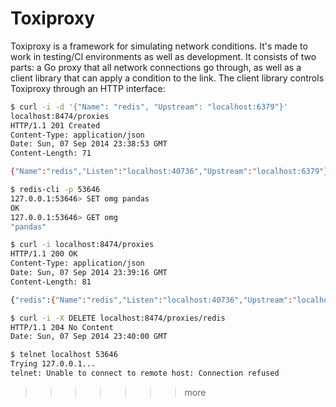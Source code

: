 # Toxiproxy

Toxiproxy is a framework for simulating network conditions. It's made to work in
testing/CI environments as well as development. It consists of two parts: a Go
proxy that all network connections go through, as well as a client library that
can apply a condition to the link. The client library controls Toxiproxy through
an HTTP interface:

```bash
$ curl -i -d '{"Name": "redis", "Upstream": "localhost:6379"}'
localhost:8474/proxies
HTTP/1.1 201 Created
Content-Type: application/json
Date: Sun, 07 Sep 2014 23:38:53 GMT
Content-Length: 71

{"Name":"redis","Listen":"localhost:40736","Upstream":"localhost:6379"}

$ redis-cli -p 53646
127.0.0.1:53646> SET omg pandas
OK
127.0.0.1:53646> GET omg
"pandas"

$ curl -i localhost:8474/proxies
HTTP/1.1 200 OK
Content-Type: application/json
Date: Sun, 07 Sep 2014 23:39:16 GMT
Content-Length: 81

{"redis":{"Name":"redis","Listen":"localhost:40736","Upstream":"localhost:6379"}}

$ curl -i -X DELETE localhost:8474/proxies/redis
HTTP/1.1 204 No Content
Date: Sun, 07 Sep 2014 23:40:00 GMT

$ telnet localhost 53646
Trying 127.0.0.1...
telnet: Unable to connect to remote host: Connection refused

```
>>>>>>> more
